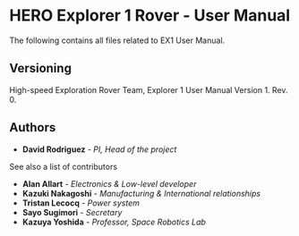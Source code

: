 # HERO Explorer 1 Rover - User Manual

The following contains all files related to EX1 User Manual.

## Versioning

High-speed Exploration Rover Team, Explorer 1 User Manual Version 1. Rev. 0.

## Authors

* **David Rodriguez** - *PI, Head of the project*

See also a list of contributors

* **Alan Allart** - *Electronics & Low-level developer*
* **Kazuki Nakagoshi** - *Manufacturing & International relationships*
* **Tristan Lecocq** - *Power system*
* **Sayo Sugimori** - *Secretary*
* **Kazuya Yoshida** - *Professor, Space Robotics Lab*
